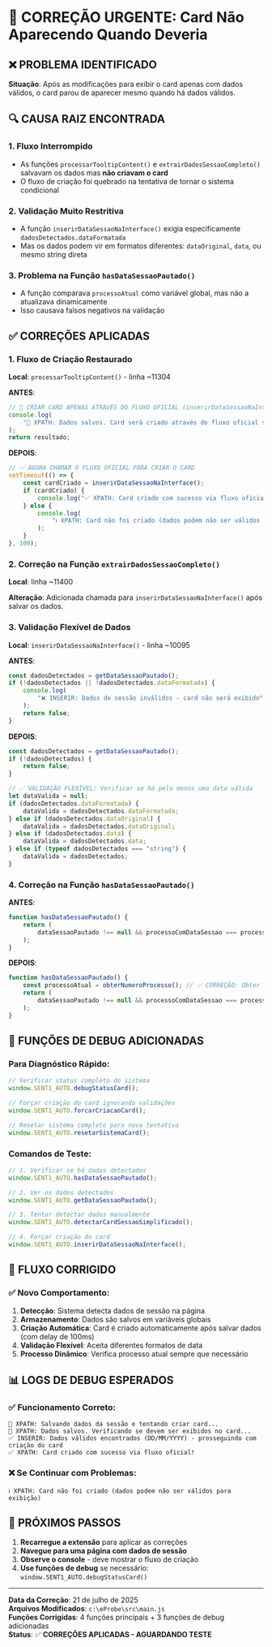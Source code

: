 # 🔧 CORREÇÃO URGENTE: Card Não Aparecendo Quando Deveria

## ❌ PROBLEMA IDENTIFICADO

**Situação**: Após as modificações para exibir o card apenas com dados válidos, o card parou de aparecer mesmo quando há dados válidos.

## 🔍 CAUSA RAIZ ENCONTRADA

### 1. **Fluxo Interrompido**

- As funções `processarTooltipContent()` e `extrairDadosSessaoCompleto()` salvavam os dados mas **não criavam o card**
- O fluxo de criação foi quebrado na tentativa de tornar o sistema condicional

### 2. **Validação Muito Restritiva**

- A função `inserirDataSessaoNaInterface()` exigia especificamente `dadosDetectados.dataFormatada`
- Mas os dados podem vir em formatos diferentes: `dataOriginal`, `data`, ou mesmo string direta

### 3. **Problema na Função `hasDataSessaoPautado()`**

- A função comparava `processoAtual` como variável global, mas não a atualizava dinamicamente
- Isso causava falsos negativos na validação

## ✅ CORREÇÕES APLICADAS

### 1. **Fluxo de Criação Restaurado**

**Local**: `processarTooltipContent()` - linha ~11304

**ANTES**:

```javascript
// 🎯 CRIAR CARD APENAS ATRAVÉS DO FLUXO OFICIAL (inserirDataSessaoNaInterface)
console.log(
    "🎯 XPATH: Dados salvos. Card será criado através do fluxo oficial se dados forem válidos."
);
return resultado;
```

**DEPOIS**:

```javascript
// ✅ AGORA CHAMAR O FLUXO OFICIAL PARA CRIAR O CARD
setTimeout(() => {
    const cardCriado = inserirDataSessaoNaInterface();
    if (cardCriado) {
        console.log("✅ XPATH: Card criado com sucesso via fluxo oficial!");
    } else {
        console.log(
            "ℹ️ XPATH: Card não foi criado (dados podem não ser válidos para exibição)"
        );
    }
}, 100);
```

### 2. **Correção na Função `extrairDadosSessaoCompleto()`**

**Local**: linha ~11400

**Alteração**: Adicionada chamada para `inserirDataSessaoNaInterface()` após salvar os dados.

### 3. **Validação Flexível de Dados**

**Local**: `inserirDataSessaoNaInterface()` - linha ~10095

**ANTES**:

```javascript
const dadosDetectados = getDataSessaoPautado();
if (!dadosDetectados || !dadosDetectados.dataFormatada) {
    console.log(
        "❌ INSERIR: Dados de sessão inválidos - card não será exibido"
    );
    return false;
}
```

**DEPOIS**:

```javascript
const dadosDetectados = getDataSessaoPautado();
if (!dadosDetectados) {
    return false;
}

// ✅ VALIDAÇÃO FLEXÍVEL: Verificar se há pelo menos uma data válida
let dataValida = null;
if (dadosDetectados.dataFormatada) {
    dataValida = dadosDetectados.dataFormatada;
} else if (dadosDetectados.dataOriginal) {
    dataValida = dadosDetectados.dataOriginal;
} else if (dadosDetectados.data) {
    dataValida = dadosDetectados.data;
} else if (typeof dadosDetectados === "string") {
    dataValida = dadosDetectados;
}
```

### 4. **Correção na Função `hasDataSessaoPautado()`**

**ANTES**:

```javascript
function hasDataSessaoPautado() {
    return (
        dataSessaoPautado !== null && processoComDataSessao === processoAtual // ❌ processoAtual pode estar desatualizado
    );
}
```

**DEPOIS**:

```javascript
function hasDataSessaoPautado() {
    const processoAtual = obterNumeroProcesso(); // ✅ CORREÇÃO: Obter processo atual dinamicamente
    return (
        dataSessaoPautado !== null && processoComDataSessao === processoAtual
    );
}
```

## 🧪 FUNÇÕES DE DEBUG ADICIONADAS

### Para Diagnóstico Rápido:

```javascript
// Verificar status completo do sistema
window.SENT1_AUTO.debugStatusCard();

// Forçar criação do card ignorando validações
window.SENT1_AUTO.forcarCriacaoCard();

// Resetar sistema completo para nova tentativa
window.SENT1_AUTO.resetarSistemaCard();
```

### Comandos de Teste:

```javascript
// 1. Verificar se há dados detectados
window.SENT1_AUTO.hasDataSessaoPautado();

// 2. Ver os dados detectados
window.SENT1_AUTO.getDataSessaoPautado();

// 3. Tentar detectar dados manualmente
window.SENT1_AUTO.detectarCardSessaoSimplificado();

// 4. Forçar criação do card
window.SENT1_AUTO.inserirDataSessaoNaInterface();
```

## 🎯 FLUXO CORRIGIDO

### ✅ Novo Comportamento:

1. **Detecção**: Sistema detecta dados de sessão na página
2. **Armazenamento**: Dados são salvos em variáveis globais
3. **Criação Automática**: Card é criado automaticamente após salvar dados (com delay de 100ms)
4. **Validação Flexível**: Aceita diferentes formatos de data
5. **Processo Dinâmico**: Verifica processo atual sempre que necessário

## 📊 LOGS DE DEBUG ESPERADOS

### ✅ Funcionamento Correto:

```
💾 XPATH: Salvando dados da sessão e tentando criar card...
🎯 XPATH: Dados salvos. Verificando se devem ser exibidos no card...
✅ INSERIR: Dados válidos encontrados (DD/MM/YYYY) - prosseguindo com criação do card
✅ XPATH: Card criado com sucesso via fluxo oficial!
```

### ❌ Se Continuar com Problemas:

```
ℹ️ XPATH: Card não foi criado (dados podem não ser válidos para exibição)
```

## 🚀 PRÓXIMOS PASSOS

1. **Recarregue a extensão** para aplicar as correções
2. **Navegue para uma página com dados de sessão**
3. **Observe o console** - deve mostrar o fluxo de criação
4. **Use funções de debug** se necessário: `window.SENT1_AUTO.debugStatusCard()`

---

**Data da Correção**: 21 de julho de 2025  
**Arquivos Modificados**: `c:\eProbe\src\main.js`  
**Funções Corrigidas**: 4 funções principais + 3 funções de debug adicionadas  
**Status**: ✅ **CORREÇÕES APLICADAS - AGUARDANDO TESTE**
